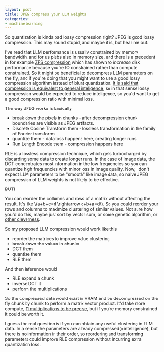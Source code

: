 ```yaml
---
layout: post
title: JPEG compress your LLM weights
categories:
- machinelearning
---
```


So quantization is kinda bad lossy compression right? JPEG is good lossy compression.
This may sound stupid, and maybe it is, but hear me out.

I've read that LLM performance is usually constrained by memory bandwidth, and for us plebs also in memory size, and there is a precedent in for example [ZFS compression](https://www.zfshandbook.com/docs/advanced-zfs/compression/) which has shown to _increase_ disk performance because you're IO constrained rather than compute constrained.
So it might be beneficial to decompress LLM parameters on the fly, and if you're doing that you might want to use a good lossy compression algorithm instead of blunt quantization.
[It is said that compression is equivalent to general inteligence](/2023/07/15/chatlmza.html), so in that sense lossy compression would be expected to reduce inteligence, so you'd want to get a good compression ratio with minimal loss.

The way JPEG works is basically
- break down the pixels in chunks - after decompression chunk boundaries are visible as JPEG artifacts.
- Discrete Cosine Transform them - lossless transformation in the family of Fourier transforms
- quantize them - data loss happens here, creating longer runs
- Run Length Encode them - compression happens here

RLE is a lossless compression technique, which gets turbocharged by discarding some data to create longer runs.
In the case of image data, the DCT concentrates most information in the low frequencies so you can quantize high frequencies with minor loss in image quality.
Now, I don't expect LLM parameters to be "smooth" like image data, so naive JPEG compression of LLM weights is not likely to be effective.

BUT!

You can reorder the collumns and rows of a matrix without affecting the result. It's like \\(a+b+c=d \rightarrow c+b+a=d\\).
So you could reorder your rows and columns to maximize clustering of similar values.
Not sure how you'd do this, maybe just sort by vector sum, or some genetic algorithm, or [other cleverness](https://www.mathworks.com/help/matlab/math/sparse-matrix-reordering.html).

So my proposed LLM compression would work like this
- reorder the matrices to improve value clustering
- break down the values in chunks
- DCT them
- quantize them
- RLE them

And then inference would
- RLE expand a chunk
- inverse DCT it
- perform the multiplications

So the compressed data would exist in VRAM and be decompressed on the fly chunk by chunk to perform a matrix vector product.
It'd take more compute, [11 multiplications to be precise](/2018/07/04/loefflers-discrete-cosine-transform-algorithm-in-futhark.html), but if you're memory constrained it could be worth it.

I guess the real question is if you can obtain any useful clustering in LLM data.
In a sense the parameters are already compressed(=intelligence), but there is no information in their order, so reordering and transforming parameters could improve RLE compression without incurring extra quantization loss.